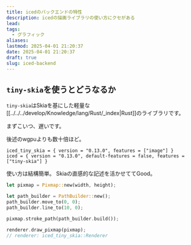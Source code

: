 ```yaml
---
title: icedのバックエンドの特性
description: icedの描画ライブラリの使い方にクセがある
lead: 
tags:
  - グラフィック
aliases: 
lastmod: 2025-04-01 21:20:37
date: 2025-04-01 21:20:37
draft: true
slug: iced-backend
---
```

## `tiny-skia`を使うとどうなるか
`tiny-skia`はSkiaを基にした軽量な[[../../../develop/Knowledge/lang/Rust/_index|Rust]]のライブラリです。

まずこいつ、遅いです。

後述のwgpuよりも数十倍ほど。
```toml: Cargo.toml
iced_tiny_skia = { version = "0.13.0", features = ["image"] }  
iced = { version = "0.13.0", default-features = false, features = ["tiny-skia"] }
```

使い方は結構簡単。
Skiaの直感的な記述を活かせててGood。
```rust
let pixmap = Pixmap::new(width, height);

let path_builder = PathBuilder::new();
path_builder.move_to(0, 0);
path_builder.line_to(10, 0);

pixmap.stroke_path(path_builder.build());

renderer.draw_pixmap(pixmap);
// renderer: iced_tiny_skia::Renderer
```

